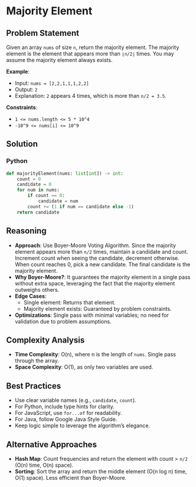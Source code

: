 # Majority Element

## Problem Statement
Given an array `nums` of size `n`, return the majority element. The majority element is the element that appears more than `⌊n/2⌋` times. You may assume the majority element always exists.

**Example**:
- Input: `nums = [2,2,1,1,1,2,2]`
- Output: `2`
- Explanation: `2` appears 4 times, which is more than `n/2 = 3.5`.

**Constraints**:
- `1 <= nums.length <= 5 * 10^4`
- `-10^9 <= nums[i] <= 10^9`

## Solution

### Python
```python
def majorityElement(nums: list[int]) -> int:
    count = 0
    candidate = 0
    for num in nums:
        if count == 0:
            candidate = num
        count += (1 if num == candidate else -1)
    return candidate
```

## Reasoning
- **Approach**: Use Boyer-Moore Voting Algorithm. Since the majority element appears more than `n/2` times, maintain a candidate and count. Increment count when seeing the candidate, decrement otherwise. When count reaches 0, pick a new candidate. The final candidate is the majority element.
- **Why Boyer-Moore?**: It guarantees the majority element in a single pass without extra space, leveraging the fact that the majority element outweighs others.
- **Edge Cases**:
  - Single element: Returns that element.
  - Majority element exists: Guaranteed by problem constraints.
- **Optimizations**: Single pass with minimal variables; no need for validation due to problem assumptions.

## Complexity Analysis
- **Time Complexity**: O(n), where n is the length of `nums`. Single pass through the array.
- **Space Complexity**: O(1), as only two variables are used.

## Best Practices
- Use clear variable names (e.g., `candidate`, `count`).
- For Python, include type hints for clarity.
- For JavaScript, use `for...of` for readability.
- For Java, follow Google Java Style Guide.
- Keep logic simple to leverage the algorithm’s elegance.

## Alternative Approaches
- **Hash Map**: Count frequencies and return the element with count > `n/2` (O(n) time, O(n) space).
- **Sorting**: Sort the array and return the middle element (O(n log n) time, O(1) space). Less efficient than Boyer-Moore.